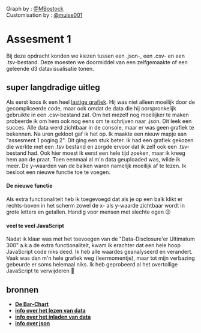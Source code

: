 [cover]: voorbeeld.png
Graph by : [@MBostock](https://github.com/mbostock)<br>
Customisation by : [@muise001](https://github.com/muise001)

# Assesment 1

Bij deze opdracht konden we kiezen tussen een .json-, een .csv- en een .tsv-bestand. Deze moesten we doormiddel van een zelfgemaakte of een geleende d3 datavisualisatie tonen.

## super langdradige uitleg 

Als eerst koos ik een heel [lastige grafiek](https://bl.ocks.org/mbostock/3686329aa6e1f5938df8eef12ec353fe). Hij was niet alleen moeilijk door de gecompliceerde code, maar ook omdat de data die hij oorspronkelijk gebruikte in een .csv-bestand zat. Om het mezelf nog moeilijker te maken probeerde ik om hem ook nog eens om te schrijven naar .json. Dit leek een succes. Alle data werd zichtbaar in de console, maar er was geen grafiek te bekennen. Na uren gekloot gaf ik het op. Ik maakte een nieuw mapje aan "assesment 1 poging 2". Dit ging een stuk beter. Ik had een grafiek gekozen die werkte met een .tsv bestand en zorgde ervoor dat ik zelf ook een .tsv-bestand had. Ook hier moest ik eerst een hele tijd zoeken, maar ik kreeg hem aan de praat. Toen eenmaal al m'n data geuploaded was, wilde ik meer. De y-waarden van de balken waren namelijk moeilijk af te lezen. Ik besloot een nieuwe functie toe te voegen.

#### De nieuwe functie

Als extra functionaliteit heb ik toegevoegd dat als je op een balk klikt er rechts-boven in het scherm zowel de x- als y-waarde zichtbaar wordt in grote letters en getallen. Handig voor mensen met slechte ogen :wink:

#### veel te veel JavaScript

Nadat ik klaar was met het toevoegen van de "Data-Disclosure'er Ultimatum 300" a.k.a de extra functionaliteit, kwam ik erachter dat een hele hoop JavaScript code niks deed. Ik heb alle waardes geanalyseerd en verandert. Vaak was dan m'n hele grafiek weg (leermomentje), maar tot mijn verbazing gebeurde er soms helemaal niks. Ik heb geprobeerd al het overtollige JavaScript te verwijderen :angel:

## bronnen

* [__De Bar-Chart__](https://bl.ocks.org/mbostock/3885304)
* [__info over het lezen van data__](http://learnjsdata.com/read_data.html)
* [__info over het inladen van data__](http://www.knowstack.com/different-ways-of-loading-a-d3js-data/)
* [__info over json__](https://www.dashingd3js.com/using-json-to-simplify-code)
